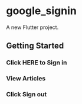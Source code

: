 # google_signin

A new Flutter project.

## Getting Started

### Click HERE to Sign in 
### View Articles 
### Click Sign out 
